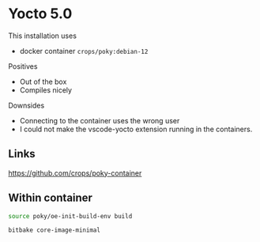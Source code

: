 # Yocto 5.0

This installation uses

* docker container `crops/poky:debian-12`

Positives
 * Out of the box
 * Compiles nicely

Downsides
 * Connecting to the container uses the wrong user
 * I could not make the vscode-yocto extension running in the containers.

## Links

https://github.com/crops/poky-container

## Within container


```bash
source poky/oe-init-build-env build

bitbake core-image-minimal
```
